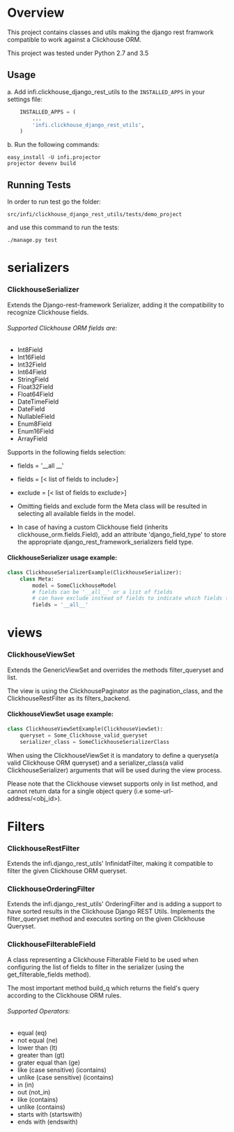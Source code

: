 Overview
========
This project contains classes and utils making the django rest framwork compatible to work against a Clickhouse ORM.

This project was tested under Python 2.7 and 3.5

Usage
-----
a. Add infi.clickhouse_django_rest_utils to the `INSTALLED_APPS` in your settings file:

```python
    INSTALLED_APPS = (
        ...
        'infi.clickhouse_django_rest_utils',
    )
```
b. Run the following commands:
    
    easy_install -U infi.projector
    projector devenv build

Running Tests
-------------
In order to run test go the folder:

    src/infi/clickhouse_django_rest_utils/tests/demo_project
and use this command to run the tests:

    ./manage.py test
    

serializers
===========
### ClickhouseSerializer
Extends the Django-rest-framework Serializer, adding it the compatibility to recognize Clickhouse fields.
###### Supported Clickhouse ORM fields are:
- Int8Field
- Int16Field
- Int32Field
- Int64Field
- StringField
- Float32Field
- Float64Field
- DateTimeField
- DateField
- NullableField
- Enum8Field
- Enum16Field
- ArrayField


Supports in the following fields selection:
- fields = '__all __'
- fields = [< list of fields to include>]
- exclude = [< list of fields to exclude>]

- Omitting fields and exclude form the Meta class will be resulted in selecting all available fields in the model.

- In case of having a custom Clickhouse field (inherits clickhouse_orm.fields.Field), add an attribute 'django_field_type' to store
the appropriate django_rest_framework_serializers field type.

#### ClickhouseSerializer usage example:

```python
class ClickhouseSerializerExample(ClickhouseSerializer):
    class Meta:
        model = SomeClickhouseModel
        # fields can be '__all__' or a list of fields
        # can have exclude instead of fields to indicate which fields to exclude 
        fields = '__all__'
```

    
views
=====
### ClickhouseViewSet
Extends the GenericViewSet and overrides the methods 
filter_queryset and list. 

The view is using the ClickhousePaginator as the pagination_class, and the ClickhouseRestFilter as its filters_backend.

#### ClickhouseViewSet usage example:

```python
class ClickhouseViewSetExample(ClickhouseViewSet):
    queryset = Some_Clickhouse_valid_queryset
    serializer_class = SomeClickhouseSerializerClass
```

When using the ClickhouseViewSet it is mandatory to define 
a queryset(a valid Clickhouse ORM queryset) and a serializer_class(a valid ClickhouseSerializer) arguments that will be used during 
the view process. 

Please note that the Clickhouse viewset supports only in list method, and cannot return data for a single object query (i.e some-url-address/<obj_id>).


Filters
=======
### ClickhouseRestFilter
Extends the infi.django_rest_utils' InfinidatFilter, making it compatible to filter the given Clickhouse ORM queryset.

### ClickhouseOrderingFilter
Extends the infi.django_rest_utils' OrderingFilter and is adding a support to have sorted results in the Clickhouse Django REST Utils.
Implements the filter_queryset method and executes sorting on the given Clickhouse Queryset.

### ClickhouseFilterableField
A class representing a Clickhouse Filterable Field to be 
used when configuring the list of fields to filter in the 
serializer (using the get_filterable_fields method).

The most important method build_q which returns the field's query according to the Clickhouse ORM rules.



###### Supported Operators:

- equal (eq)
- not equal (ne)
- lower than (lt)
- greater than (gt)
- grater equal than (ge)
- like (case sensitive) (icontains)
- unlike (case sensitive) (icontains)
- in (in)
- out (not_in)
- like (contains)
- unlike (contains)
- starts with (startswith)
- ends with (endswith)

